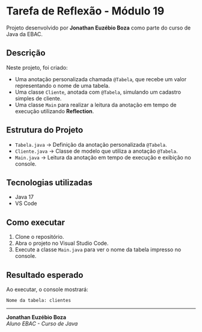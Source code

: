 # Tarefa de Reflexão - Módulo 19

Projeto desenvolvido por **Jonathan Euzébio Boza** como parte do curso de Java da EBAC.

## Descrição

Neste projeto, foi criado:
- Uma anotação personalizada chamada `@Tabela`, que recebe um valor representando o nome de uma tabela.
- Uma classe `Cliente`, anotada com `@Tabela`, simulando um cadastro simples de cliente.
- Uma classe `Main` para realizar a leitura da anotação em tempo de execução utilizando **Reflection**.

## Estrutura do Projeto

- `Tabela.java` → Definição da anotação personalizada `@Tabela`.
- `Cliente.java` → Classe de modelo que utiliza a anotação `@Tabela`.
- `Main.java` → Leitura da anotação em tempo de execução e exibição no console.

## Tecnologias utilizadas

- Java 17
- VS Code

## Como executar

1. Clone o repositório.
2. Abra o projeto no Visual Studio Code.
3. Execute a classe `Main.java` para ver o nome da tabela impresso no console.

## Resultado esperado

Ao executar, o console mostrará:

```
Nome da tabela: clientes
```

---

**Jonathan Euzébio Boza**  
*Aluno EBAC - Curso de Java*
